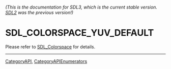 ###### (This is the documentation for SDL3, which is the current stable version. [SDL2](https://wiki.libsdl.org/SDL2/) was the previous version!)
# SDL_COLORSPACE_YUV_DEFAULT

Please refer to [SDL_Colorspace](SDL_Colorspace) for details.

----
[CategoryAPI](CategoryAPI), [CategoryAPIEnumerators](CategoryAPIEnumerators)

